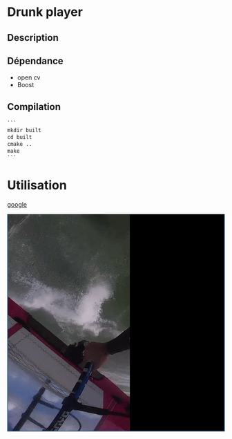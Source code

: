 # Drunk player
## Description
## Dépendance
   - open cv
   - Boost
## Compilation
    ```
    mkdir built
    cd built
    cmake ..
    make
    ```
# Utilisation

[google](http:://www.google.com)

![](drunk_player_gui.png)
